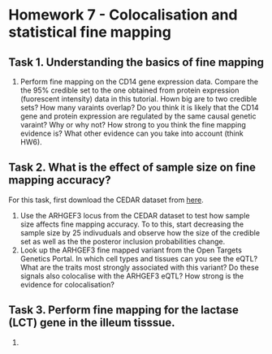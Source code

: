 # Homework 7 - Colocalisation and statistical fine mapping

## Task 1. Understanding the basics of fine mapping
1. Perform fine mapping on the CD14 gene expression data. Compare the the 95% credible set to the one obtained from protein expression (fuorescent intensity) data in this tutorial. Hown big are to two credible sets? How many varaints overlap? Do you think it is likely that the CD14 gene and protein expression are regulated by the same causal genetic varaint? Why or why not? How strong to you think the fine mapping evidence is? What other evidence can you take into account (think HW6).

## Task 2. What is the effect of sample size on fine mapping accuracy?
For this task, first download the CEDAR dataset from [here](https://drive.google.com/drive/folders/1PveWl7nJQlyYp_n2kY79qOx4LrwS9GcV?usp=sharing).

1. Use the ARHGEF3 locus from the CEDAR dataset to test how sample size affects fine mapping accuracy. To to this, start decreasing the sample size by 25 indivuduals and observe how the size of the credible set as well as the the posteror inclusion probabilities change.
2. Look up the ARHGEF3 fine mapped variant from the Open Targets Genetics Portal. In which cell types and tissues can you see the eQTL? What are the traits most strongly associated with this variant? Do these signals also colocalise with the ARHGEF3 eQTL? How strong is the evidence for colocalisation?

## Task 3. Perform fine mapping for the lactase (LCT) gene in the illeum tisssue.
1. 



